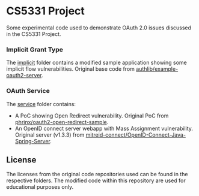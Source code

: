 # CS5331 Project

Some experimental code used to demonstrate OAuth 2.0 issues discussed in the CS5331 Project.

### Implicit Grant Type
The [implicit](implicit/) folder contains a modified sample application showing some implicit flow vulnerabilities. Original base code from [authlib/example-oauth2-server](https://github.com/authlib/example-oauth2-server).

### OAuth Service
The [service](service/) folder contains:
- A PoC showing Open Redirect vulnerability. Original PoC from [phrinx/oauth2-open-redirect-sample](https://github.com/phrinx/oauth2-open-redirect-sample).
- An OpenID connect server webapp with Mass Assignment vulnerability. Original server (v1.3.3) from [mitreid-connect/OpenID-Connect-Java-Spring-Server](https://github.com/mitreid-connect/OpenID-Connect-Java-Spring-Server).

## License

The licenses from the original code repositories used can be found in the respective folders. The modified code within this repository are used for educational purposes only.
